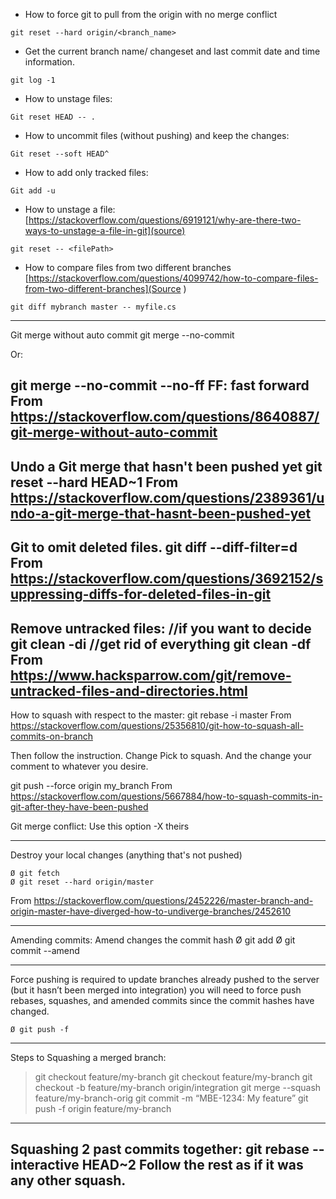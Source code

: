 * How to force git to pull from the origin with no merge conflict
```git
git reset --hard origin/<branch_name>
```

* Get the current branch name/ changeset and last commit date and time information.
```git
git log -1
```

* How to unstage files:
```git
Git reset HEAD -- .
```

* How to uncommit files (without pushing) and keep the changes:
```git
Git reset --soft HEAD^
```

* How to add only tracked files:
```git
Git add -u
```

* How to unstage a file: [https://stackoverflow.com/questions/6919121/why-are-there-two-ways-to-unstage-a-file-in-git](source) 
```git
git reset -- <filePath>
```

* How to compare files from two different branches [https://stackoverflow.com/questions/4099742/how-to-compare-files-from-two-different-branches](Source )
```git
git diff mybranch master -- myfile.cs
```
----------
Git merge without auto commit
git merge <branch> --no-commit

Or: 

git merge <branch> --no-commit --no-ff
FF: fast forward
From <https://stackoverflow.com/questions/8640887/git-merge-without-auto-commit> 
-----------
Undo a Git merge that hasn't been pushed yet
git reset --hard HEAD~1
From <https://stackoverflow.com/questions/2389361/undo-a-git-merge-that-hasnt-been-pushed-yet> 
----------------
Git to omit deleted files.
git diff --diff-filter=d
From <https://stackoverflow.com/questions/3692152/suppressing-diffs-for-deleted-files-in-git> 
----------------
Remove untracked files:
//if you want to decide
git clean -di
//get rid of everything
git clean -df
From <https://www.hacksparrow.com/git/remove-untracked-files-and-directories.html> 
-----------------


How to squash with respect to the master:
git rebase -i master
From <https://stackoverflow.com/questions/25356810/git-how-to-squash-all-commits-on-branch> 

Then follow the instruction. 
Change Pick to squash.
And the change your comment to whatever you desire.

git push --force origin my_branch
From <https://stackoverflow.com/questions/5667884/how-to-squash-commits-in-git-after-they-have-been-pushed> 


Git  merge conflict:
Use this option
-X theirs

------------------------------------------------------
Destroy your local changes (anything that's not pushed)

	Ø git fetch
	Ø git reset --hard origin/master

From <https://stackoverflow.com/questions/2452226/master-branch-and-origin-master-have-diverged-how-to-undiverge-branches/2452610> 

----------------------
Amending commits:
Amend changes the commit hash
	Ø git add
	Ø git commit --amend

-----------------------------------------------
Force pushing is required to update branches already pushed to the server (but it hasn’t been merged into integration) you will need to force push rebases, squashes, and amended commits since the commit hashes have changed.

	Ø git push -f
-------------------

Steps to Squashing a merged branch:

> git checkout feature/my-branch
> git checkout feature/my-branch
> git checkout -b feature/my-branch origin/integration
> git merge --squash feature/my-branch-orig
> git commit -m “MBE-1234: My feature”
> git push -f origin feature/my-branch



-----------------------------
Squashing 2 past commits together:
git rebase --interactive HEAD~2
Follow the rest as if it was any other squash. 
-------------------
